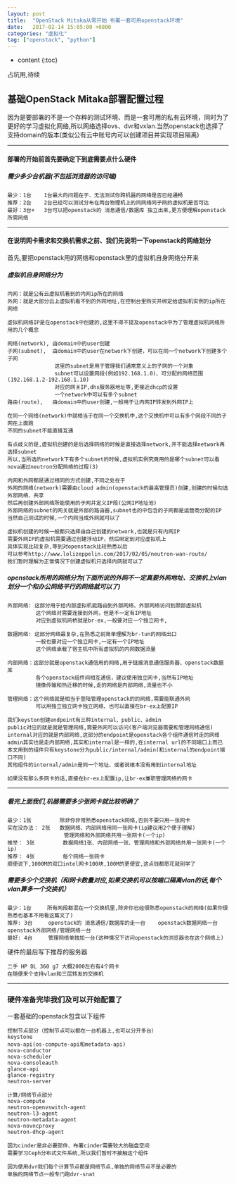 ```yaml
---
layout: post
title:  "OpenStack Mitaka从零开始 布署一套可用openstack环境"
date:   2017-02-14 15:05:00 +0800
categories: "虚拟化"
tag: ["openstack", "python"]
---
```


* content
{:toc}


占坑用,待续

## 基础OpenStack Mitaka部署配置过程

因为是要部署的不是一个存粹的测试环境、而是一套可用的私有云环境，同时为了更好的学习虚拟化网络,所以网络选择ovs、dvr和vxlan.当然openstack也选择了支持domain的版本(类似公有云中账号内可以创建项目并实现项目隔离)

---

#### 部署的开始前首先要确定下到底需要点什么硬件

##### 需少多少台机器(不包括浏览器的访问端)

    最少：1台    1台最大的问题在于、无法测试你跨机器的网络是否已经通畅
    推荐：2台    2台已经可以测试分布在两台物理机上的同网络同子网的虚拟机是否可达
    最好：3台+   3台可以把openstack的 消息通信/数据库 独立出来,更方便理解openstack所需网络

---

#### 在说明网卡需求和交换机需求之前、我们先说明一下openstack的网络划分

首先,要把openstack用的网络和openstack里的虚拟机自身网络分开来

##### 虚拟机自身网络分为

    内网：就是公有云虚拟机看到的内网ip所在的网络
    外网：就是大部分云上虚拟机看不到的外网地址,在控制台里购买并绑定给虚拟机实例的ip所在网络

    虚拟机网络IP是在openstack中创建的,这里不得不提及openstack中为了管理虚拟机网络所用的几个概念

    网络(network), 由domain中的user创建
    子网(subnet),  由domain中的user在network下创建，可以在同一个network下创建多个子网
                   这里的subnet是用于管理我们通常意义上的子网的一个对象
                   subnet可以设置网段(例如192.168.1.0)、可分配的网络范围(192.168.1.2-192.168.1.10)
                   对应的网关IP,dhs服务器地址等,更接近dhcp的设置
                   一个network中可以有多个subnet
    路由(route),   由domain中的user创建,一般用于让内网IP转发到外网IP上

    在同一个网络(network)中就相当于在同一个交换机中,这个交换机中可以有多个网段不同的子网在上面跑
    不同的subnet不能直接互通

    有点歧义的是,虚拟机创建的是后选择网络的时候是直接选择network,并不能选择network再选择subnet
    所以,当所选的network下有多个subnet的时候,虚拟机实例究竟用的是哪个subnet可以看
    nova通过neutron分配网络的过程(3)

    内网和外网都是通过相同的方式创建,不同之处在于
    外网的网络(network)需要由cloud admin(openstack的最高管理员)创建,创建的时候勾选外部网络、共享
    然后再创建外部网络所能使用的子网并定义IP段(公网IP地址池)
    外部网络的subnet的网关就是外部的路由器,subnet也的中包含的子网都是运营商分配的IP
    当然自己测试的时候,一个内网当成外网就可以了

    虚拟机创建的时候一般都只选择由自己创建的network,也就是只有内网IP
    需要外网IP的虚拟机需要通过创建浮动IP，然后绑定到对应虚拟机上
    具体实现比较复杂,等到对openstack比较熟悉以后
    可以参考http://www.lolizeppelin.com/2017/02/05/neutron-wan-route/
    我们暂时理解为正常情况下创建虚拟机只选择内网就可以了

##### openstack所用的网络分为(下面所说的外网不一定真要外网地址、交换机上vlan划分一个和办公网络平行的网络就可以了)

    外部网络: 这部分用于给内部虚拟机能路由到外部网络、外部网络访问到颞部虚拟机
             这个网络对需要连接到外网，但是不一定有IP地址
             对应到虚拟机网桥就是br-ex,一般要对应一个独立网卡,

    数据网络: 这部分网络最复杂,在熟悉之前简单理解为br-tun的网络出口
             一般也要对应一个独立网卡,一定有一个IP地址
             这个网络承载了宿主机中所有虚拟机的内网数据流量

    内部网络：这部分就是openstack通信用的网络,用于链接消息通信服务器、openstack数据库
             各个openstack组件间相互通信，建议使用独立网卡,当然有IP地址
             镜像传输和热迁移的时候,走的网络是内部网络,流量也不小

    管理网络：这个网络就是相当于登陆管理openstack的的网络,需要能联通外网
             可以用独立独立网卡独立网络、也可以直接在br-ex上配置IP

    我们keyston创建endpoint有三种internal、public、admin
    public对应的就是就是管理网络,需要外网可以访问(客户端浏览器需要和管理网络通信)
    internal对应的就是内部网络,这部分的endpoint是openstack各个组件通信时走的网络
    admin其实也是走内部网络,其实和internal是一样的,在internal url的不同端口上而已
    本文用到的组件只有keystone分为public/internal/admin(和internal的endpoint端口不同)
    其他组件的internal/admin是同一个地址、或者说根本没有用到internal地址

    如果没有那么多网卡的话,直接在br-ex上配置ip,让br-ex兼职管理网络的网卡

---

##### 看完上面我们,机器需要多少张网卡就比较明确了

    最少：1张         除非你非常熟悉openstack网络,否则不要只用一张网卡
    实在没办法： 2张   数据网络、内部网络用同一张网卡(ip建议用2个便于理解)
                      管理网络和外部网络共用一张网卡(一个ip)
    推举： 3张         数据网络1张、内部网络一张、管理网络和外部网络共用一张网卡(一个ip)
    推荐： 4张         每个网络一张网卡
    顺便说下,1000M的双口intel网卡100块,100M的更便宜,这点钱都愿花就别学了

##### 需要多少个交换机（和网卡数量对应,如果交换机可以按端口隔离vlan的话,每个vlan算多一个交换机）

    最少：1台     所有网段都混在一个交换机里,除非你已经很熟悉openstack的网络(如果你很熟悉也基本不用看这篇文了)
    推荐: 3台     openstack的 消息通信/数据库的走一台    openstack数据网络一台   openstack外部网络/管理网络一台
    最好: 4台     管理网络单独加一台(这种情况下访问openstack的浏览器也在这个网络上)


硬件的最后写下推荐的服务器

    二手 HP DL 360 g7 大概2000左右有4个网卡
    在随便来个支持vlan和三层转发的交换机

---

### 硬件准备完毕我们及可以开始配置了

一套基础的openstack包含以下组件

    控制节点部分（控制节点可以都在一台机器上,也可以分开多台）
    keystone
    nova-api(os-compute-api和metadata-api)
    nova-conductor
    nova-scheduler
    nova-consoleauth
    glance-api
    glance-registry
    neutron-server

    计算/网络节点部分
    nova-compute
    neutron-openvswitch-agent
    neutron-l3-agent
    neutron-metadata-agent
    nova-novncproxy
    neutron-dhcp-agent

    因为cinder是非必要部件、布署cinder需要较大的磁盘空间
    需要学习Ceph分布式文件系统,所以我们暂时不接触这个组件

    因为使用dvr我们每个计算节点都是网络节点,单独的网络节点不是必要的
    单独的网络节点一般专门跑dvr-snat
